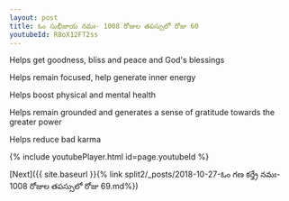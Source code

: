 ```yaml
---
layout: post
title: ఓం సుభీజాయ నమః- 1008 రోజుల తపస్సులో రోజు 60
youtubeId: R8oX12FT2ss
---
```

 
 
Helps get goodness, bliss and peace and God's blessings
 
Helps remain focused, help generate inner energy 
 
Helps boost physical and mental health 
 
Helps remain grounded and generates a sense of gratitude towards the greater power 
 
Helps reduce bad karma
 
 
 
 


{% include youtubePlayer.html id=page.youtubeId %}
 
[Next]({{ site.baseurl }}{% link  split2/_posts/2018-10-27-ఓం గణ కర్త్రే నమః- 1008 రోజుల తపస్సులో రోజు 69.md%})
 
